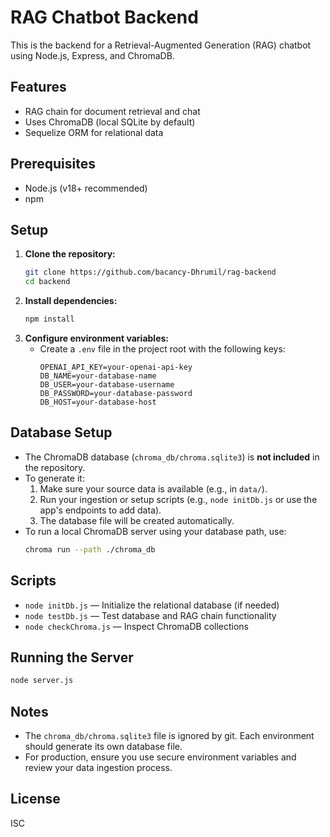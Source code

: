 # RAG Chatbot Backend

This is the backend for a Retrieval-Augmented Generation (RAG) chatbot using Node.js, Express, and ChromaDB.

## Features
- RAG chain for document retrieval and chat
- Uses ChromaDB (local SQLite by default)
- Sequelize ORM for relational data

## Prerequisites
- Node.js (v18+ recommended)
- npm

## Setup
1. **Clone the repository:**
   ```sh
   git clone https://github.com/bacancy-Dhrumil/rag-backend
   cd backend
   ```
2. **Install dependencies:**
   ```sh
   npm install
   ```
3. **Configure environment variables:**
   - Create a `.env` file in the project root with the following keys:
     ```env
     OPENAI_API_KEY=your-openai-api-key
     DB_NAME=your-database-name
     DB_USER=your-database-username
     DB_PASSWORD=your-database-password
     DB_HOST=your-database-host
     ```

## Database Setup
- The ChromaDB database (`chroma_db/chroma.sqlite3`) is **not included** in the repository.
- To generate it:
  1. Make sure your source data is available (e.g., in `data/`).
  2. Run your ingestion or setup scripts (e.g., `node initDb.js` or use the app's endpoints to add data).
  3. The database file will be created automatically.
- To run a local ChromaDB server using your database path, use:
  ```sh
  chroma run --path ./chroma_db
  ```

## Scripts
- `node initDb.js` — Initialize the relational database (if needed)
- `node testDb.js` — Test database and RAG chain functionality
- `node checkChroma.js` — Inspect ChromaDB collections

## Running the Server
```sh
node server.js
```

## Notes
- The `chroma_db/chroma.sqlite3` file is ignored by git. Each environment should generate its own database file.
- For production, ensure you use secure environment variables and review your data ingestion process.

## License
ISC 
